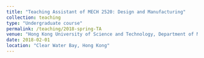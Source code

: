 ```yaml
---
title: "Teaching Assistant of MECH 2520: Design and Manufacturing"
collection: teaching
type: "Undergraduate course"
permalink: /teaching/2018-spring-TA
venue: "Hong Kong University of Science and Technology, Department of Mechanical and Aerospace Engineering"
date: 2018-02-01
location: "Clear Water Bay, Hong Kong"
---
```


<!---
This is a description of a teaching experience. You can use markdown like any other post.

Heading 1
======

Heading 2
======

Heading 3
======
--->